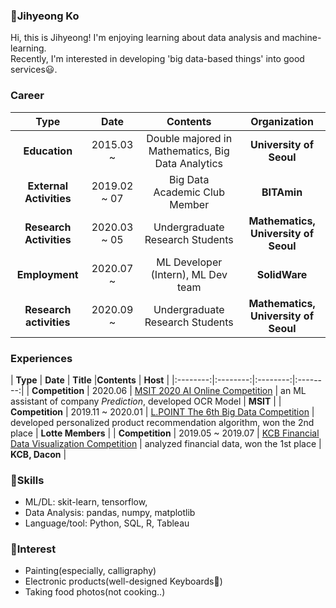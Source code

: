 ### 👋Jihyeong Ko
Hi, this is Jihyeong! I'm enjoying learning about data analysis and machine-learning.  
Recently, I'm interested in developing 'big data-based things' into good services😃.

### Career

| **Type** | **Date** | **Contents** | **Organization** |
|:--------:|:--------:|:--------:|:--------:|
| **Education** | 2015.03 ~  | Double majored in Mathematics, Big Data Analytics | **University of Seoul** |
| **External Activities** | 2019.02 ~ 07 | Big Data Academic Club Member | **BITAmin** |
| **Research Activities** | 2020.03 ~ 05 | Undergraduate Research Students | **Mathematics, University of Seoul** |
| **Employment** | 2020.07 ~  | ML Developer (Intern), ML Dev team | **SolidWare** |
| **Research activities** | 2020.09 ~ | Undergraduate Research Students | **Mathematics, University of Seoul** |

### Experiences
| **Type** | **Date** | **Title** |**Contents** | **Host** |
|:--------:|:--------:|:--------:|:--------:|
| **Competition** | 2020.06 | [MSIT 2020 AI Online Competition](http://aifactory.space/aichallenge/)  | an ML assistant of company *Prediction*, developed OCR Model | **MSIT** |
| **Competition** | 2019.11 ~ 2020.01 | [L.POINT The 6th Big Data Competition](https://competition.lpoint.com/front/Guideline.tran) | developed personalized product recommendation algorithm, won the 2nd place  | **Lotte Members** |
| **Competition** | 2019.05 ~ 2019.07 | [KCB Financial Data Visualization Competition](https://dacon.io/competitions/official/82407/overview) | analyzed financial data, won the 1st place | **KCB, Dacon** |

### 🤖Skills
* ML/DL: skit-learn, tensorflow, 
* Data Analysis: pandas, numpy, matplotlib
* Language/tool: Python, SQL, R, Tableau

### 🎨Interest
* Painting(especially, calligraphy)
* Electronic products(well-designed Keyboards🙉)
* Taking food photos(not cooking..)
<!--
**iloveslowfood/iloveslowfood** is a ✨ _special_ ✨ repository because its `README.md` (this file) appears on your GitHub profile.

Here are some ideas to get you started:

- 🔭 I’m currently working on ...
- 🌱 I’m currently learning ...
- 👯 I’m looking to collaborate on ...
- 🤔 I’m looking for help with ...
- 💬 Ask me about ...
- 📫 How to reach me: ...
- 😄 Pronouns: ...
- ⚡ Fun fact: ...
-->
